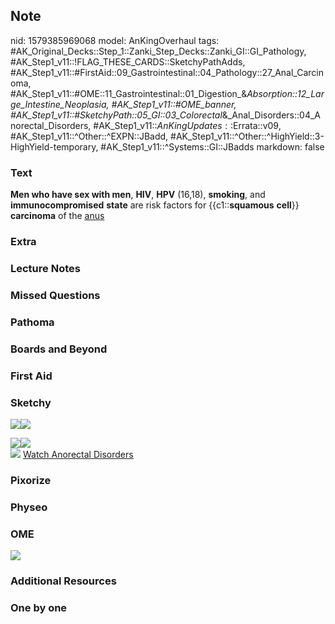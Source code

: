 ## Note
nid: 1579385969068
model: AnKingOverhaul
tags: #AK_Original_Decks::Step_1::Zanki_Step_Decks::Zanki_GI::GI_Pathology, #AK_Step1_v11::!FLAG_THESE_CARDS::SketchyPathAdds, #AK_Step1_v11::#FirstAid::09_Gastrointestinal::04_Pathology::27_Anal_Carcinoma, #AK_Step1_v11::#OME::11_Gastrointestinal::01_Digestion_&_Absorption::12_Large_Intestine_Neoplasia, #AK_Step1_v11::#OME_banner, #AK_Step1_v11::#SketchyPath::05_GI::03_Colorectal_&_Anal_Disorders::04_Anorectal_Disorders, #AK_Step1_v11::$AnKingUpdates::$Errata::v09, #AK_Step1_v11::^Other::^EXPN::JBadd, #AK_Step1_v11::^Other::^HighYield::3-HighYield-temporary, #AK_Step1_v11::^Systems::GI::JBadds
markdown: false

### Text
<b>Men who have sex with men</b>, <b>HIV</b>, <b>HPV</b> (16,18),
<b>smoking</b>, and <b>immunocompromised</b> <b>state</b> are risk
factors for {{c1::<b>squamous</b> <b>cell</b>}} <b>carcinoma</b> of
the <u>anus</u>

### Extra


### Lecture Notes


### Missed Questions


### Pathoma


### Boards and Beyond


### First Aid


### Sketchy
<img src="SCC%20smoking%20and%20MSM_1566160514431.jpg"><img src=
"SCC%20HIV_1566160514431.jpg">
<div><img src="SCC%20HPV%2016,%2018_1566160514431.jpg"><img src=
"SCC%20immunocompromised_1566160514431.jpg"></div><img src=
"Zoverall%20picture%20(48)_1566160514431.JPG"> <a href=
"https://dashboard.sketchy.com/study/medical/courses/medical-pathophysiology/units/medical-pathophysiology-gi/videos/medical-pathophysiology-gi-colorectal-and-anal-disorders-anorectal-disorders?utm_source=anki&utm_medium=partnership&utm_campaign=february_update&utm_content=medical">
Watch Anorectal Disorders</a>

### Pixorize


### Physeo


### OME
<div class="ome-widget">
  <a href="https://onlinemeded.org?ref=anki"><img src=
  "_OME_AnkiFlashcards_General_7.png"></a>
</div>

### Additional Resources


### One by one

